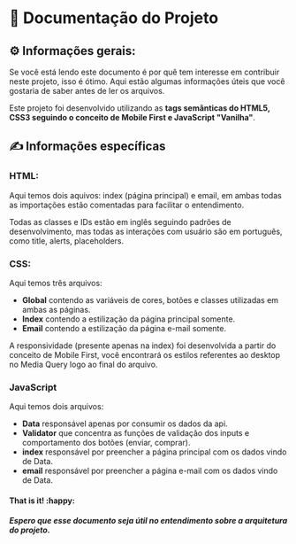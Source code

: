 # :pencil: Documentação do Projeto



## :gear: Informações gerais:

Se você está lendo este documento é por quê tem interesse em contribuir neste projeto, isso é ótimo. Aqui estão algumas informações úteis que você gostaria de saber antes de ler os arquivos.

Este projeto foi desenvolvido utilizando as **tags semânticas do HTML5, CSS3 seguindo o conceito de Mobile First  e JavaScript "Vanilha"**.



## :writing_hand: Informações específicas

### HTML:

Aqui temos dois aquivos: index (página principal) e email, em ambas todas as importações estão comentadas para facilitar o entendimento. 

Todas as classes e IDs estão em inglês seguindo padrões de desenvolvimento, mas todas as interações com usuário são em português, como title, alerts, placeholders.

### CSS:

Aqui temos três arquivos: 

- **Global** contendo as variáveis de cores, botões e classes utilizadas em ambas as páginas.
- **Index** contendo a estilização da página principal somente.
- **Email** contendo a estilização da página e-mail somente.

A responsividade (presente apenas na index) foi desenvolvida a partir do conceito de Mobile First, você encontrará os estilos referentes ao desktop no Media Query logo ao final do arquivo.

### JavaScript

Aqui temos dois arquivos:

- **Data** responsável apenas por consumir os dados da api.
- **Validator** que concentra as funções de validação dos inputs e comportamento dos botões (enviar, comprar).
- **index** responsável por preencher a página principal com os dados vindo de Data.
- **email** responsável por preencher a página e-mail com os dados vindo de Data.



#### That is it! :happy:

##### Espero que esse documento seja útil no entendimento sobre a arquitetura do projeto.



